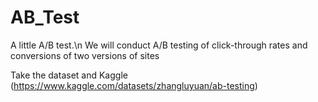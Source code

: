 # AB_Test
A little A/B test.\n 
We will conduct A/B testing of click-through rates and conversions of two versions of sites

Take the dataset and Kaggle (https://www.kaggle.com/datasets/zhangluyuan/ab-testing)
